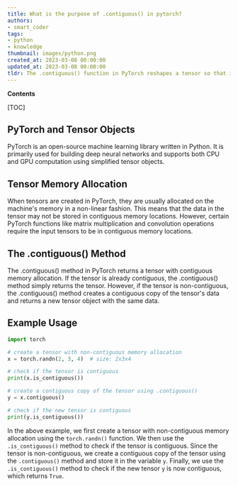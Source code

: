 ```yaml
---
title: What is the purpose of .contiguous() in pytorch?
authors:
- smart_coder
tags:
- python
- knowledge
thumbnail: images/python.png
created_at: 2023-03-08 00:00:00
updated_at: 2023-03-08 00:00:00
tldr: The .contiguous() function in PyTorch reshapes a tensor so that its data is stored in contiguous chunks of memory.
---
```


**Contents**

[TOC]

## PyTorch and Tensor Objects

PyTorch is an open-source machine learning library written in Python. It is primarily used for building deep neural networks and supports both CPU and GPU computation using simplified tensor objects.

## Tensor Memory Allocation

When tensors are created in PyTorch, they are usually allocated on the machine's memory in a non-linear fashion. This means that the data in the tensor may not be stored in contiguous memory locations. However, certain PyTorch functions like matrix multiplication and convolution operations require the input tensors to be in contiguous memory locations.

## The .contiguous() Method

The .contiguous() method in PyTorch returns a tensor with contiguous memory allocation. If the tensor is already contiguous, the .contiguous() method simply returns the tensor. However, if the tensor is non-contiguous, the .contiguous() method creates a contiguous copy of the tensor's data and returns a new tensor object with the same data.

## Example Usage

```python
import torch

# create a tensor with non-contiguous memory allocation
x = torch.randn(2, 3, 4)  # size: 2x3x4

# check if the tensor is contiguous
print(x.is_contiguous())

# create a contiguous copy of the tensor using .contiguous()
y = x.contiguous()

# check if the new tensor is contiguous
print(y.is_contiguous())
```

In the above example, we first create a tensor with non-contiguous memory allocation using the `torch.randn()` function. We then use the `.is_contiguous()` method to check if the tensor is contiguous. Since the tensor is non-contiguous, we create a contiguous copy of the tensor using the `.contiguous()` method and store it in the variable `y`. Finally, we use the `.is_contiguous()` method to check if the new tensor `y` is now contiguous, which returns `True`.
